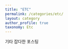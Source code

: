 ```yaml
---
title: "ETC"
permalink: /categories/etc/
layout: category
author_profile: true
taxonomy: Etc
---
```


기타 잡다한 포스팅

